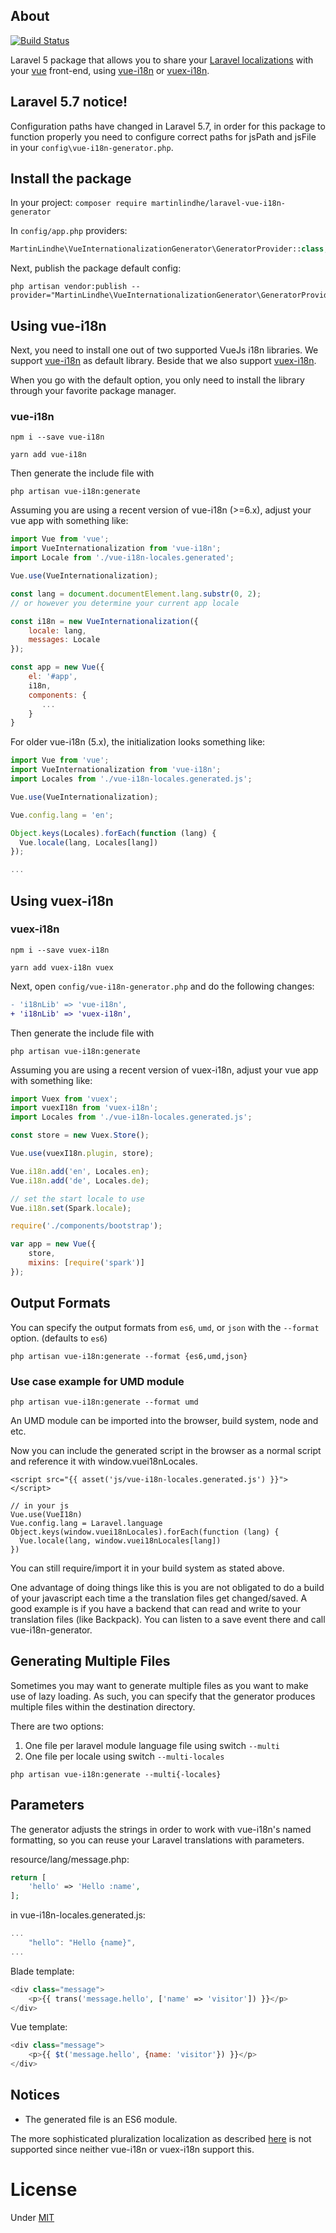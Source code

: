 ## About
[![Build Status](https://travis-ci.org/martinlindhe/laravel-vue-i18n-generator.png?branch=master)](https://travis-ci.org/martinlindhe/laravel-vue-i18n-generator)


Laravel 5 package that allows you to share your [Laravel localizations](https://laravel.com/docs/5.8/localization)
with your [vue](http://vuejs.org/) front-end, using [vue-i18n](https://github.com/kazupon/vue-i18n) or [vuex-i18n](https://github.com/dkfbasel/vuex-i18n).


## Laravel 5.7 notice!

Configuration paths have changed in Laravel 5.7, in order for this package to function properly you need to configure correct paths for jsPath and jsFile in your `config\vue-i18n-generator.php`.


## Install the package

In your project:
```composer require martinlindhe/laravel-vue-i18n-generator```

In ```config/app.php``` providers:

```php
MartinLindhe\VueInternationalizationGenerator\GeneratorProvider::class,
```

Next, publish the package default config:

```
php artisan vendor:publish --provider="MartinLindhe\VueInternationalizationGenerator\GeneratorProvider"
```

## Using vue-i18n

Next, you need to install one out of two supported VueJs i18n libraries. We support [vue-i18n](https://github.com/kazupon/vue-i18n) as default library. Beside that we also support [vuex-i18n](https://github.com/dkfbasel/vuex-i18n).

When you go with the default option, you only need to install the library through your favorite package manager.
### vue-i18n
```
npm i --save vue-i18n
```

```
yarn add vue-i18n
```

Then generate the include file with
```
php artisan vue-i18n:generate
```

Assuming you are using a recent version of vue-i18n (>=6.x), adjust your vue app with something like:
```js
import Vue from 'vue';
import VueInternationalization from 'vue-i18n';
import Locale from './vue-i18n-locales.generated';

Vue.use(VueInternationalization);

const lang = document.documentElement.lang.substr(0, 2);
// or however you determine your current app locale

const i18n = new VueInternationalization({
    locale: lang,
    messages: Locale
});

const app = new Vue({
    el: '#app',
    i18n,
    components: {
       ...
    }
}
```

For older vue-i18n (5.x), the initialization looks something like:
```js
import Vue from 'vue';
import VueInternationalization from 'vue-i18n';
import Locales from './vue-i18n-locales.generated.js';

Vue.use(VueInternationalization);

Vue.config.lang = 'en';

Object.keys(Locales).forEach(function (lang) {
  Vue.locale(lang, Locales[lang])
});

...
```




## Using vuex-i18n

### vuex-i18n
```
npm i --save vuex-i18n
```

```
yarn add vuex-i18n vuex
```

Next, open `config/vue-i18n-generator.php` and do the following changes:

```diff
- 'i18nLib' => 'vue-i18n',
+ 'i18nLib' => 'vuex-i18n',
```

Then generate the include file with
```
php artisan vue-i18n:generate
```

Assuming you are using a recent version of vuex-i18n, adjust your vue app with something like:
```js
import Vuex from 'vuex';
import vuexI18n from 'vuex-i18n';
import Locales from './vue-i18n-locales.generated.js';

const store = new Vuex.Store();

Vue.use(vuexI18n.plugin, store);

Vue.i18n.add('en', Locales.en);
Vue.i18n.add('de', Locales.de);

// set the start locale to use
Vue.i18n.set(Spark.locale);

require('./components/bootstrap');

var app = new Vue({
    store,
    mixins: [require('spark')]
});
```

## Output Formats

You can specify the output formats from `es6`, `umd`, or `json` with the `--format` option. (defaults to `es6`)

```
php artisan vue-i18n:generate --format {es6,umd,json}
```

### Use case example for UMD module

```
php artisan vue-i18n:generate --format umd
```
An UMD module can be imported into the browser, build system, node and etc.

Now you can include the generated script in the browser as a normal script and reference it with window.vuei18nLocales.
```vue
<script src="{{ asset('js/vue-i18n-locales.generated.js') }}"></script>

// in your js
Vue.use(VueI18n)
Vue.config.lang = Laravel.language
Object.keys(window.vuei18nLocales).forEach(function (lang) {
  Vue.locale(lang, window.vuei18nLocales[lang])
})
```
You can still require/import it in your build system as stated above.

One advantage of doing things like this is you are not obligated to do a build of your javascript each time a the translation files get changed/saved. A good example is if you have a backend that can read and write to your translation files (like Backpack). You can listen to a save event there and call vue-i18n-generator.

## Generating Multiple Files

Sometimes you may want to generate multiple files as you want to make use of lazy loading. As such, you can specify that the generator produces multiple files within the destination directory.

There are two options:
1. One file per laravel module language file using switch ```--multi```
2. One file per locale using switch ```--multi-locales```

```
php artisan vue-i18n:generate --multi{-locales}
```

## Parameters

The generator adjusts the strings in order to work with vue-i18n's named formatting,
so you can reuse your Laravel translations with parameters.

resource/lang/message.php:
```php
return [
    'hello' => 'Hello :name',
];
```

in vue-i18n-locales.generated.js:
```js
...
    "hello": "Hello {name}",
...
```

Blade template:
```php
<div class="message">
    <p>{{ trans('message.hello', ['name' => 'visitor']) }}</p>
</div>
```

Vue template:
```js
<div class="message">
    <p>{{ $t('message.hello', {name: 'visitor'}) }}</p>
</div>
```


## Notices

- The generated file is an ES6 module.

The more sophisticated pluralization localization as described [here](https://laravel.com/docs/5.5/localization#pluralization) is not supported since neither vue-i18n or vuex-i18n support this.

# License

Under [MIT](LICENSE)
